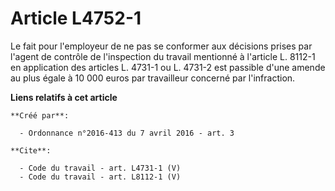 # Article L4752-1

Le fait pour l'employeur de ne pas se conformer aux décisions prises par l'agent de contrôle de l'inspection du travail
mentionné à l'article L. 8112-1 en application des articles L. 4731-1 ou L. 4731-2 est passible d'une amende au plus égale à
10 000 euros par travailleur concerné par l'infraction.

**Liens relatifs à cet article**

	**Créé par**:

	  - Ordonnance n°2016-413 du 7 avril 2016 - art. 3

	**Cite**:

	  - Code du travail - art. L4731-1 (V)
	  - Code du travail - art. L8112-1 (V)

